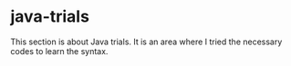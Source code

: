 # java-trials
This section is about Java trials. It is an area where I tried the necessary codes to learn the syntax.
